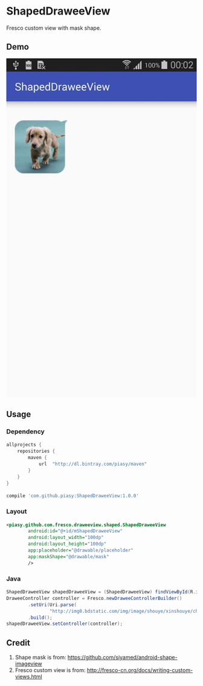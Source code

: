 # ShapedDraweeView

Fresco custom view with mask shape.

## Demo

![demo](art/shaped_drawee_view_demo.jpeg)

## Usage

### Dependency

``` gradle
allprojects {
    repositories {
        maven {
            url  "http://dl.bintray.com/piasy/maven"
        }
    }
}

compile 'com.github.piasy:ShapedDraweeView:1.0.0'
```

### Layout

``` xml
<piasy.github.com.fresco.draweeview.shaped.ShapedDraweeView
        android:id="@+id/mShapedDraweeView"
        android:layout_width="100dp"
        android:layout_height="100dp"
        app:placeholder="@drawable/placeholder"
        app:maskShape="@drawable/mask"
        />
```

### Java

``` java
ShapedDraweeView shapedDraweeView = (ShapedDraweeView) findViewById(R.id.mShapedDraweeView);
DraweeController controller = Fresco.newDraweeControllerBuilder()
        .setUri(Uri.parse(
                "http://img0.bdstatic.com/img/image/shouye/xinshouye/chongwu16830.jpg"))
        .build();
shapedDraweeView.setController(controller);
```

## Credit

1. Shape mask is from: https://github.com/siyamed/android-shape-imageview
2. Fresco custom view is from: http://fresco-cn.org/docs/writing-custom-views.html
